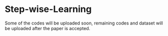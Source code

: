 # Step-wise-Learning

Some of the codes will be uploaded soon, remaining codes and dataset will be uploaded after the paper is accepted.
